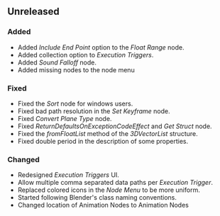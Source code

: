 ## Unreleased

### Added

- Added *Include End Point* option to the *Float Range* node.
- Added collection option to *Execution Triggers*.
- Added *Sound Falloff* node.
- Added missing nodes to the node menu

### Fixed

- Fixed the *Sort* node for windows users.
- Fixed bad path resolution in the *Set Keyframe* node.
- Fixed *Convert Plane Type* node.
- Fixed *ReturnDefaultsOnExceptionCodeEffect* and *Get Struct* node.
- Fixed the *fromFloatList* method of the *3DVectorList* structure.
- Fixed double period in the description of some properties.

### Changed

- Redesigned *Execution Triggers* UI.
- Allow multiple comma separated data paths per *Execution Trigger*.
- Replaced colored icons in the *Node Menu* to be more uniform.
- Started following Blender's class naming conventions.
- Changed location of Animation Nodes to Animation Nodes 
